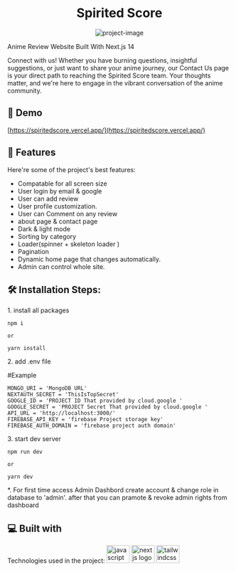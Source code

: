 <h1 align="center" id="title">Spirited Score</h1>

<p align="center"><img src="https://firebasestorage.googleapis.com/v0/b/spirited-score-review.appspot.com/o/images%2FSpiritedScore.png?alt=media&token=b4859f35-05f7-4fb7-9b57-1e5c8af31853" alt="project-image"></p>


<p id="data">Anime Review Website Built With Next.js 14</p>

<p id="description">Connect with us! Whether you have burning questions, insightful suggestions, or just want to share your anime journey, our Contact Us page is your direct path to reaching the Spirited Score team. Your thoughts matter, and we're here to engage in the vibrant conversation of the anime community.</p>

<h2>🚀 Demo</h2>

[https://spiritedscore.vercel.app/](https://spiritedscore.vercel.app/)

<h2>🧐 Features</h2>

Here're some of the project's best features:

* Compatable for all screen size
* User login by email & google
* User can add review
* User profile customization. 
* User can Comment on any review
* about page & contact page
* Dark & light mode
* Sorting by category
* Loader(spinner + skeleton loader )
* Pagination
* Dynamic home page that changes automatically.
* Admin can control whole site.

<h2>🛠️ Installation Steps:</h2>

<p>1. install all packages</p>

```
npm i

or 

yarn install
```

<p>2. add .env file</p>
#Example 

```
MONGO_URI = 'MongoDB URL'
NEXTAUTH_SECRET = 'ThisIsTopSecret'
GOOGLE_ID = 'PROJECT ID That provided by cloud.google '
GOOGLE_SECRET = 'PROJECT Secret That provided by cloud.google '
API_URL = 'http://localhost:3000/'
FIREBASE_API_KEY = 'firebase Project storage key'
FIREBASE_AUTH_DOMAIN = 'firebase project auth domain'
```

<p>3. start dev server</p>


```
npm run dev

or

yarn dev
```
<p>*. For first time access Admin Dashbord create account & change role in database to 'admin'. after that you can pramote & revoke admin rights from dashboard  </p>



<h2>💻 Built with</h2>

Technologies used in the project:
<img src="https://cdn.jsdelivr.net/gh/devicons/devicon/icons/javascript/javascript-original.svg" height="40" width="52" alt="javascript logo"  />
<img src="https://cdn.jsdelivr.net/gh/devicons/devicon/icons/nextjs/nextjs-original.svg" height="40" width="52" alt="nextjs logo"  />
<img src="https://cdn.jsdelivr.net/gh/devicons/devicon/icons/tailwindcss/tailwindcss-original-wordmark.svg" height="40" width="52" alt="tailwindcss logo"  />
